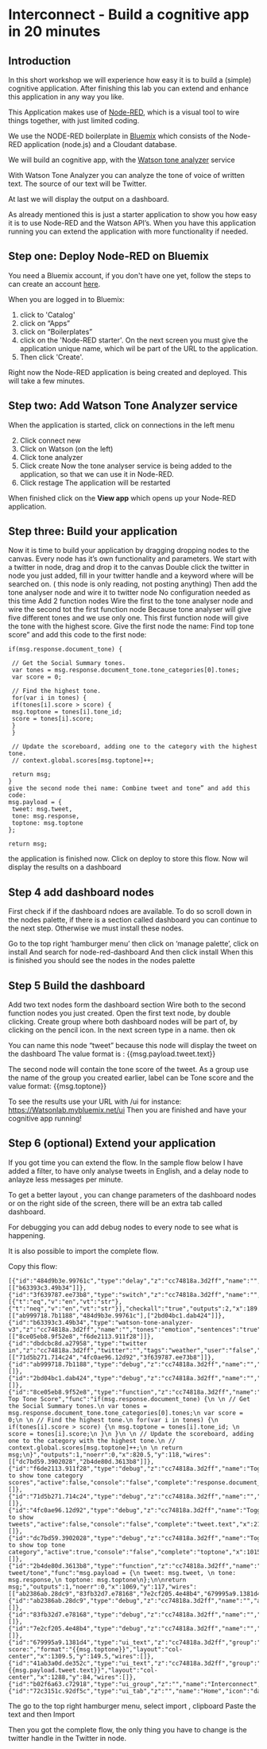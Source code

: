 
# Interconnect - Build a cognitive app in 20 minutes

## Introduction

In this short workshop we will experience how easy it is to build a (simple) cognitive application. After finishing this lab you can extend and enhance this application in any way you like. 

This Application makes use of [Node-RED](http://nodered.org), which is a visual tool to wire things together, with just limited coding. 

We use the NODE-RED boilerplate in [Bluemix](http://Bluemix.net) which consists of the Node-RED application (node.js) and a Cloudant database. 

We will build an cognitive app, with the [Watson tone analyzer](https://www.ibm.com/watson/developercloud/tone-analyzer.html) service 

With Watson Tone Analyzer you can analyze the tone of voice of written text. The source of our text will be Twitter.  

At last we will display the output on a dashboard. 

As already mentioned this is just a starter application to show you how easy it is to use Node-RED and the Watson API’s. When you have this application running you can extend the application with more functionality if needed. 

## Step one: Deploy Node-RED on Bluemix

You need a Bluemix account, if you don't have one yet, follow the steps to can create an account [here](http://Bluemix.net). 

When you are logged in to Bluemix:

1. click to 'Catalog' 
1. click on “Apps”
1. click on “Boilerplates”
1. click on the 'Node-RED starter'. 
 On the next screen you must give the application unique name, which wil be part of the URL to the application. 
1. Then click 'Create'. 

Right now the Node-RED application is being created and deployed. This will take a few minutes. 

## Step two: Add Watson Tone Analyzer service

When the application is started, click on connections in the left menu

2. Click connect new
2. Click on Watson (on the left)
2. Click tone analyzer
2. Click create
 Now the tone analyser service is being added to the application, so that we can use it in Node-RED.
2. Click restage
 The application will be restarted

When finished click on the **View app** which opens up your Node-RED application.

## Step three: Build your application

Now it is time to build your application by dragging dropping nodes to the canvas.
Every node has it’s own functionality and parameters.
We start with a twitter in node, drag and drop it to the canvas
Double click the twitter in node you just added, fill in your twitter handle and a keyword where will be searched on. ( this node is only reading, not posting anything)
Then add the tone analyser node and wire it to twitter node
No configuration needed as this time
Add 2 function nodes
Wire the first to the tone analyser node and wire the second tot the first function node
Because tone analyser will give five different tones and we use only one. This first function node will give the tone with the highest score. 
Give the first node the name: Find top tone score” and add this code to the first node:

```
if(msg.response.document_tone) {
 
 // Get the Social Summary tones.
 var tones = msg.response.document_tone.tone_categories[0].tones;
 var score = 0;
 
 // Find the highest tone.
 for(var i in tones) {
 if(tones[i].score > score) {
 msg.toptone = tones[i].tone_id; 
 score = tones[i].score;
 }
 }
 
 // Update the scoreboard, adding one to the category with the highest tone.
 // context.global.scores[msg.toptone]++;
 
 return msg;
}
give the second node thei name: Combine tweet and tone” and add this code:
msg.payload = {
 tweet: msg.tweet, 
 tone: msg.response,
 toptone: msg.toptone
};

return msg;
```

the application is finished now.
Click on deploy to store this flow.
Now wil display the results on a dashboard

## Step 4 add dashboard nodes 
First check if if the dashboard ndoes are available. To do so scroll down in the nodes palette, if there is a section called dashboard you can continue to the next step. Otherwise we must install these nodes.

Go to the top right ‘hamburger menu’ then click on ‘manage palette’, click on install
And search for node-red-dashboard
And then click install
When this is finished you should see the nodes  in the nodes palette

## Step 5 Build the dashboard

Add two text nodes form the dashboard section
Wire both to the second function nodes you just created.
Open the first text node, by double clicking.
Create group where both dashboard nodes will be part of, by clicking on the pencil icon. In the next screen type in a name. then ok

You can name this node “tweet” because this node will display the tweet on the dashboard
The value format is : {{msg.payload.tweet.text}}


The second node will contain the tone score of the tweet. As a group use the name of the group you created earlier, label can be Tone score and the value format: {{msg.toptone}}

To see the results use your URL with /ui for instance: https://Watsonlab.mybluemix.net/ui 
Then you are finished and have your cognitive app running! 


 ## Step 6 (optional) Extend your application

If you got time you can extend the flow. In the sample flow below I have added a filter, to have only analyse tweets in English, and a delay node to anlayze less messages per minute.


To get a better layout , you can change parameters of the dashboard nodes or on the right side of the screen, there will be an extra tab called dashboard.

For debugging you can add debug nodes to every node to see what is happening.

It is also possible to import the complete flow.

Copy this flow:
```
[{"id":"484d9b3e.99761c","type":"delay","z":"cc74818a.3d2ff","name":"","pauseType":"queue","timeout":"10","timeoutUnits":"seconds","rate":"1","nbRateUnits":"5","rateUnits":"minute","randomFirst":"1","randomLast":"5","randomUnits":"seconds","drop":false,"x":389.5,"y":121.75,"wires":[["b63393c3.49b34"]]},{"id":"3f639787.ee73b8","type":"switch","z":"cc74818a.3d2ff","name":"","property":"lang","propertyType":"msg","rules":[{"t":"eq","v":"en","vt":"str"},{"t":"neq","v":"en","vt":"str"}],"checkall":"true","outputs":2,"x":189.5,"y":124.75,"wires":[["ab999718.7b1188","484d9b3e.99761c"],["2bd04bc1.dab424"]]},{"id":"b63393c3.49b34","type":"watson-tone-analyzer-v3","z":"cc74818a.3d2ff","name":"","tones":"emotion","sentences":"true","contentType":"false","x":590,"y":122.25,"wires":[["8ce05eb8.9f52e8","f6de2113.911f28"]]},{"id":"dbdcbc8d.a27958","type":"twitter in","z":"cc74818a.3d2ff","twitter":"","tags":"weather","user":"false","name":"","topic":"tweets","x":60,"y":124.5,"wires":[["71d5b271.714c24","4fc0ae96.12d92","3f639787.ee73b8"]]},{"id":"ab999718.7b1188","type":"debug","z":"cc74818a.3d2ff","name":"","active":true,"console":"false","complete":"false","x":364.5,"y":40.5,"wires":[]},{"id":"2bd04bc1.dab424","type":"debug","z":"cc74818a.3d2ff","name":"","active":true,"console":"false","complete":"false","x":334.25,"y":197.24996948242188,"wires":[]},{"id":"8ce05eb8.9f52e8","type":"function","z":"cc74818a.3d2ff","name":"Find Top Tone Score","func":"if(msg.response.document_tone) {\n \n // Get the Social Summary tones.\n var tones = msg.response.document_tone.tone_categories[0].tones;\n var score = 0;\n \n // Find the highest tone.\n for(var i in tones) {\n if(tones[i].score > score) {\n msg.toptone = tones[i].tone_id; \n score = tones[i].score;\n }\n }\n \n // Update the scoreboard, adding one to the category with the highest tone.\n // context.global.scores[msg.toptone]++;\n \n return msg;\n}","outputs":1,"noerr":0,"x":820.5,"y":118,"wires":[["dc7bd59.3902028","2b4de80d.3613b8"]]},{"id":"f6de2113.911f28","type":"debug","z":"cc74818a.3d2ff","name":"Toggle to show tone category scores","active":false,"console":"false","complete":"response.document_tone.tone_categories","x":821.9000244140625,"y":33.9666748046875,"wires":[]},{"id":"71d5b271.714c24","type":"debug","z":"cc74818a.3d2ff","name":"","active":false,"console":"false","complete":"lang","x":140.5,"y":55.5,"wires":[]},{"id":"4fc0ae96.12d92","type":"debug","z":"cc74818a.3d2ff","name":"Toggle to show tweets","active":false,"console":"false","complete":"tweet.text","x":217.24996948242188,"y":253.25,"wires":[]},{"id":"dc7bd59.3902028","type":"debug","z":"cc74818a.3d2ff","name":"Toggle to show top tone category","active":true,"console":"false","complete":"toptone","x":1015.0000610351562,"y":75.5,"wires":[]},{"id":"2b4de80d.3613b8","type":"function","z":"cc74818a.3d2ff","name":"Combine tweet/tone","func":"msg.payload = {\n tweet: msg.tweet, \n tone: msg.response,\n toptone: msg.toptone\n};\n\nreturn msg;","outputs":1,"noerr":0,"x":1069,"y":117,"wires":[["ab2386ab.28dc9","83fb32d7.e78168","7e2cf205.4e48b4","679995a9.1381d4","41ab3a0d.de352c"]]},{"id":"ab2386ab.28dc9","type":"debug","z":"cc74818a.3d2ff","name":"","active":false,"console":"false","complete":"payload.tweet.text","x":1333.5000610351562,"y":217.5,"wires":[]},{"id":"83fb32d7.e78168","type":"debug","z":"cc74818a.3d2ff","name":"","active":false,"console":"false","complete":"response.document_tone.tone_categories[0].tones","x":1218,"y":293.25,"wires":[]},{"id":"7e2cf205.4e48b4","type":"debug","z":"cc74818a.3d2ff","name":"","active":false,"console":"false","complete":"toptone","x":1351.5,"y":32.250030517578125,"wires":[]},{"id":"679995a9.1381d4","type":"ui_text","z":"cc74818a.3d2ff","group":"b02f6a63.c72918","order":2,"width":0,"height":0,"name":"","label":"tone score:","format":"{{msg.toptone}}","layout":"col-center","x":1309.5,"y":149.5,"wires":[]},{"id":"41ab3a0d.de352c","type":"ui_text","z":"cc74818a.3d2ff","group":"b02f6a63.c72918","order":1,"width":0,"height":0,"name":"","label":"tweet:","format":"{{msg.payload.tweet.text}}","layout":"col-center","x":1288,"y":84,"wires":[]},{"id":"b02f6a63.c72918","type":"ui_group","z":"","name":"Interconnect","tab":"72c3151c.92df5c","disp":true,"width":"6"},{"id":"72c3151c.92df5c","type":"ui_tab","z":"","name":"Home","icon":"dashboard"}]
```
The go to the top right hamburger menu, select import , clipboard
Paste the text and then Import

Then you got the complete flow, the only thing you have to change is the twitter handle in the Twitter in node.
